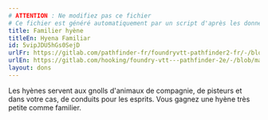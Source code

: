 ```yaml
---
# ATTENTION : Ne modifiez pas ce fichier
# Ce fichier est généré automatiquement par un script d'après les données du module Foundry VTT officiel et de sa traduction
title: Familier hyène
titleEn: Hyena Familiar
id: 5vipJDU5hGs0SejD
urlFr: https://gitlab.com/pathfinder-fr/foundryvtt-pathfinder2-fr/-/blob/master/data/feats/5vipJDU5hGs0SejD.htm
urlEn: https://gitlab.com/hooking/foundry-vtt---pathfinder-2e/-/blob/master/packs/data/feats.db/hyena-familiar.json
layout: dons
---
```

Les hyènes servent aux gnolls d'animaux de compagnie, de pisteurs et dans votre cas, de conduits pour les esprits. Vous gagnez une hyène très petite comme familier.
